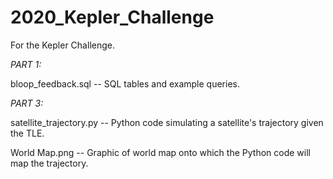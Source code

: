 # 2020_Kepler_Challenge
For the Kepler Challenge.

*PART 1:*

bloop_feedback.sql -- SQL tables and example queries.

*PART 3:*

satellite_trajectory.py -- Python code simulating a satellite's trajectory given the TLE.

World Map.png -- Graphic of world map onto which the Python code will map the trajectory.